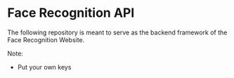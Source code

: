 # Face Recognition API
The following repository is meant to serve as the backend framework of the Face Recognition Website. 

Note:
- Put your own keys
